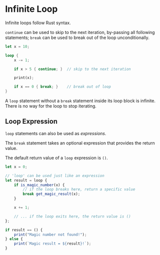 Infinite Loop
=============

Infinite loops follow Rust syntax.

`continue` can be used to skip to the next iteration, by-passing all following statements;
`break` can be used to break out of the loop unconditionally.

```rust
let x = 10;

loop {
    x -= 1;

    if x > 5 { continue; }  // skip to the next iteration

    print(x);

    if x == 0 { break; }    // break out of loop
}
```

A `loop` statement without a `break` statement inside its loop block is infinite.
There is no way for the loop to stop iterating.

Loop Expression
---------------

`loop` statements can also be used as _expressions_.

The `break` statement takes an optional expression that provides the return value.

The default return value of a `loop` expression is `()`.

```js
let x = 0;

// 'loop' can be used just like an expression
let result = loop {
    if is_magic_number(x) {
        // if the loop breaks here, return a specific value
        break get_magic_result(x);
    }

    x += 1;

    // ... if the loop exits here, the return value is ()
};

if result == () {
    print("Magic number not found!");
} else {
    print(`Magic result = ${result}!`);
}
```
